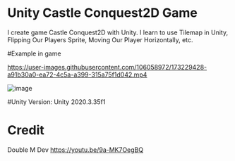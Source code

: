 # Unity Castle Conquest2D Game

I create game Castle Conquest2D with Unity.
I learn to use Tilemap in Unity, Flipping Our Players Sprite, Moving Our Player Horizontally, etc.

#Example in game

https://user-images.githubusercontent.com/106058972/173229428-a91b30a0-ea72-4c5a-a399-315a75f1d042.mp4

![image](https://user-images.githubusercontent.com/106058972/173229437-cf17975a-50b1-46c3-b97f-29616b8ccbff.png)

#Unity Version: Unity 2020.3.35f1 

# Credit 
Double M Dev https://youtu.be/9a-MK7OegBQ
